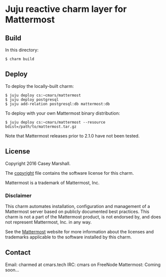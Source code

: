 # Juju reactive charm layer for Mattermost

## Build

In this directory:

    $ charm build

## Deploy

To deploy the locally-built charm:

    $ juju deploy cs:~cmars/mattermost
    $ juju deploy postgresql
    $ juju add-relation postgresql:db mattermost:db

To deploy with your own Mattermost binary distribution:

    $ juju deploy cs:~cmars/mattermost --resource bdist=/path/to/mattermost.tar.gz

Note that Mattermost releases prior to 2.1.0 have not been tested.

## License

Copyright 2016 Casey Marshall.

The [copyright](copyright) file contains the software license for this charm.

Mattermost is a trademark of Mattermost, Inc.

### Disclaimer

This charm automates installation, configuration and management of a Mattermost
server based on publicly documented best practices. This charm is not a part of
the Mattermost product, is not endorsed by, and does not represent Mattermost,
Inc. in any way.

See the [Mattermost](http://www.mattermost.org/) website for more information
about the licenses and trademarks applicable to the software installed by this
charm.

## Contact

Email: charmed at cmars.tech
IRC: cmars on FreeNode
Mattermost: Coming soon...
